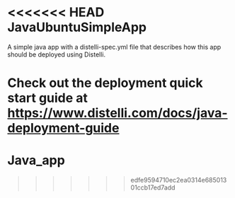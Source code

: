 <<<<<<< HEAD
JavaUbuntuSimpleApp
===================

A simple java app with a distelli-spec.yml file that describes how this app should be deployed using Distelli.

Check out the deployment quick start guide at https://www.distelli.com/docs/java-deployment-guide
=======
# Java_app
>>>>>>> edfe9594710ec2ea0314e68501301ccb17ed7add
